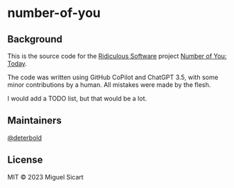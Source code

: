 # number-of-you

## Background

This is the source code for the [Ridiculous Software](https://ridiculous.software) project [Number of You: Today](https://numberofyou.today).

The code was written using GitHub CoPilot and ChatGPT 3.5, with some minor contributions by a human. All mistakes were made by the flesh.

I would add a TODO list, but that would be a lot.

## Maintainers

[@deterbold](https://github.com/@deterbold)


## License

MIT © 2023 Miguel Sicart